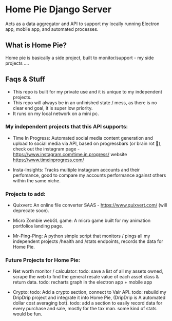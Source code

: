 # Home Pie Django Server

Acts as a data aggregator and API to support my locally running Electron app, mobile app, and automated processes.

## What is Home Pie?

Home pie is basically a side project, built to monitor/support - my side projects ....

## Faqs & Stuff

- This repo is built for my private use and it is unique to my independent projects.
- This repo will always be in an unfinished state / mess, as there is no clear end goal, it is super low priority.
- It runs on my local network on a mini pc.

### My independent projects that this API supports:

- Time In Progress:
  Automated social media content generation and upload to social media via API, based on progressbars (or brain rot 🤮),
  check out the instagram page - https://www.instagram.com/time.in.progress/
  website https://www.timeinprogress.com/

- Insta-Insights:
  Tracks multiple instagram accounts and their perfomance, good to compare my accounts performance against others within the same niche.

### Projects to add:

- Quixvert:
  An online file converter SAAS - https://www.quixvert.com/ (will deprecate soon).

- Micro Zombie webGL game:
  A micro game built for my animation portfolios landing page.

- Mr-Ping-Ping:
  A python simple script that monitors / pings all my independent projects /health and /stats endpoints, records the data for Home Pie.

### Future Projects for Home Pie:

- Net worth monitor / calculator:
  todo: save a list of all my assets owned, scrape the web to find the general resale value of each asset class & return data.
  todo: recharts graph in the electron app + mobile app

- Crypto:
  todo: Add a crypto section, connect to Valr API.
  todo: rebuild my DripDrip project and integrate it into Home Pie, (DripDrip is A automated dollar cost averaging bot).
  todo: add a section to easily record data for every purchase and sale, mostly for the tax man. some kind of stats would be fun.
